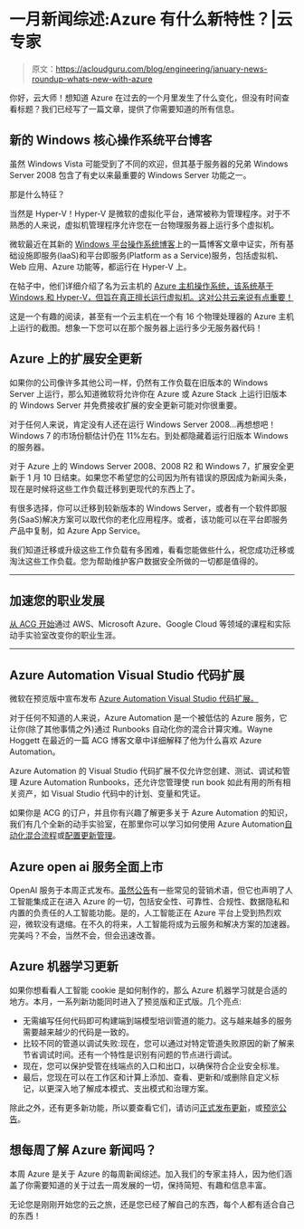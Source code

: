 # 一月新闻综述:Azure 有什么新特性？|云专家

> 原文：<https://acloudguru.com/blog/engineering/january-news-roundup-whats-new-with-azure>

你好，云大师！想知道 Azure 在过去的一个月里发生了什么变化，但没有时间查看标题？我们已经写了一篇文章，提供了你需要知道的所有信息。

## 新的 Windows 核心操作系统平台博客

虽然 Windows Vista 可能受到了不同的欢迎，但其基于服务器的兄弟 Windows Server 2008 包含了有史以来最重要的 Windows Server 功能之一。

那是什么特征？

当然是 Hyper-V！Hyper-V 是微软的虚拟化平台，通常被称为管理程序。对于不熟悉的人来说，虚拟机管理程序允许您在一台物理服务器上运行多个虚拟机。

微软最近在其新的 [Windows 平台操作系统博客](https://techcommunity.microsoft.com/t5/windows-os-platform-blog/bg-p/WindowsOSPlatform)上的一篇博客文章中证实，所有基础设施即服务(IaaS)和平台即服务(Platform as a Service)服务，包括虚拟机、Web 应用、Azure 功能等，都运行在 Hyper-V 上。

在帖子中，他们详细介绍了名为云主机的 [Azure 主机操作系统，该系统基于 Windows 和 Hyper-V，但旨在真正擅长运行虚拟机。这对公共云来说有点重要！](https://techcommunity.microsoft.com/t5/windows-os-platform-blog/azure-host-os-cloud-host/ba-p/3709528)

这是一个有趣的阅读，甚至有一个云主机在一个有 16 个物理处理器的 Azure 主机上运行的截图。想象一下您可以在那个服务器上运行多少无服务器代码！

## Azure 上的扩展安全更新

如果你的公司像许多其他公司一样，仍然有工作负载在旧版本的 Windows Server 上运行，那么知道微软将允许你在 Azure 或 Azure Stack 上运行旧版本的 Windows Server 并免费接收扩展的安全更新可能对你很重要。

对于任何人来说，肯定没有人还在运行 Windows Server 2008…再想想吧！Windows 7 的市场份额估计仍在 11%左右。到处都隐藏着运行旧版本 Windows 的服务器。

对于 Azure 上的 Windows Server 2008、2008 R2 和 Windows 7，扩展安全更新于 1 月 10 日结束。如果您不希望您的公司因为所有错误的原因成为新闻头条，现在是时候将这些工作负载迁移到更现代的东西上了。

有很多选择，你可以迁移到较新版本的 Windows Server，或者有一个软件即服务(SaaS)解决方案可以取代你的老化应用程序。或者，该功能可以在平台即服务产品中复制，如 Azure App Service。

我们知道迁移或升级这些工作负载有多困难，看看您能做些什么，祝您成功迁移或淘汰这些工作负载。您为帮助维护客户数据安全所做的一切都是值得的。

* * *

## 加速您的职业发展

[从 ACG 开始](https://acloudguru.com/pricing)通过 AWS、Microsoft Azure、Google Cloud 等领域的课程和实际动手实验室改变你的职业生涯。

* * *

## Azure Automation Visual Studio 代码扩展

微软在预览版中宣布发布 [Azure Automation Visual Studio 代码扩展。](https://azure.microsoft.com/en-au/updates/azure-automation-extension/)

对于任何不知道的人来说，Azure Automation 是一个被低估的 Azure 服务，它让你(除了其他事情之外)通过 Runbooks 自动化你的混合计算灾难。Wayne Hoggett 在最近的一篇 ACG 博客文章中详细解释了他为什么喜欢 Azure Automation。

Azure Automation 的 Visual Studio 代码扩展不仅允许您创建、测试、调试和管理 Azure Automation Runbooks，还允许您管理使 run book 如此有用的所有相关资产，如 Visual Studio 代码中的计划、变量和凭证。

如果你是 ACG 的订户，并且你有兴趣了解更多关于 Azure Automation 的知识，我们有几个全新的动手实验室，在那里你可以学习如何使用 Azure Automation[自动化混合流程](https://learn.acloud.guru/handson/a039d77e-a284-4cf1-bf8f-8b04d330c256)或[配置更新管理](https://learn.acloud.guru/handson/e21c1e8c-61bd-4c34-9108-88fc3932c410)。

## **Azure open ai 服务全面上市**

OpenAI 服务于本周正式发布。[虽然公告](https://azure.microsoft.com/en-us/blog/general-availability-of-azure-openai-service-expands-access-to-large-advanced-ai-models-with-added-enterprise-benefits/)有一些常见的营销术语，但它也声明了人工智能集成正在进入 Azure 的一切，包括安全性、可靠性、合规性、数据隐私和内置的负责任的人工智能功能。是的，人工智能正在 Azure 平台上受到热烈欢迎，微软没有退缩。在不久的将来，人工智能将成为云服务和解决方案的加速器。完美吗？不会，当然不会，但会迅速改善。

## **Azure 机器学习更新**

如果你想看看人工智能 cookie 是如何制作的，那么 Azure 机器学习就是合适的地方。本月，一系列新功能同时进入了预览版和正式版。几个亮点:

*   无需编写任何代码即可构建端到端模型培训管道的能力。这与越来越多的服务需要越来越少的代码是一致的。
*   比较不同的管道以调试失败:现在，您可以通过对特定管道失败原因的新了解来节省调试时间。还有一个特性是识别有问题的节点进行调试。
*   现在，您可以保护受管在线端点的入口和出口，以确保符合企业安全标准。
*   最后，您现在可以在工作区和计算上添加、查看、更新和/或删除自定义标记，以更深入地了解成本模式、支出模式和治理方案。

除此之外，还有更多新功能，所以要查看它们，请访问[正式发布更新](https://azure.microsoft.com/en-us/updates/azure-machine-learning-generally-availability-updates-for-january-2023/)，或[预览公告](https://azure.microsoft.com/en-us/updates/azure-machine-learning-public-preview-announcements-for-january-2023/)。

## 想每周了解 Azure 新闻吗？

本周 Azure 是关于 Azure 的每周新闻综述。加入我们的专家主持人，因为他们涵盖了你需要知道的关于过去一周发展的一切，保持简短、有趣和信息丰富。

无论您是刚刚开始您的云之旅，还是您已经了解自己的东西，每个人都有适合自己的东西！